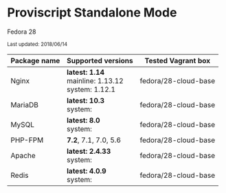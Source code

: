 # Proviscript Standalone Mode

Fedora 28

<small>Last updated: 2018/06/14</small>

| Package name  | Supported versions | Tested Vagrant box |
|---|---|---|
|  Nginx | **latest: 1.14**<br />mainline: 1.13.12<br />system: 1.12.1 | fedora/28-cloud-base | 
|  MariaDB |  **latest: 10.3**<br />system:  | fedora/28-cloud-base |
|  MySQL |  **latest: 8.0**<br />system:  | fedora/28-cloud-base |
|  PHP-FPM |  **7.2**, 7.1, 7.0, 5.6 | fedora/28-cloud-base |
|  Apache |  **latest: 2.4.33**<br />system:  | fedora/28-cloud-base |
|  Redis |  **latest: 4.0.9**<br />system: | fedora/28-cloud-base |

